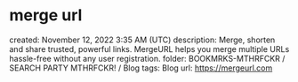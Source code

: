 # merge url

created: November 12, 2022 3:35 AM (UTC)
description: Merge, shorten and share trusted, powerful links. MergeURL helps you merge multiple URLs hassle-free without any user registration.
folder: BOOKMRKS-MTHRFCKR / SEARCH PARTY MTHRFCKR! / Blog
tags: Blog
url: https://mergeurl.com